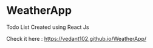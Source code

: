 # WeatherApp
Todo List Created using React Js

Check it here : https://vedant102.github.io/WeatherApp/
